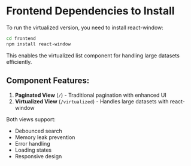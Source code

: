 # Frontend Dependencies to Install

To run the virtualized version, you need to install react-window:

```bash
cd frontend
npm install react-window
```

This enables the virtualized list component for handling large datasets efficiently.

## Component Features:

1. **Paginated View** (`/`) - Traditional pagination with enhanced UI
2. **Virtualized View** (`/virtualized`) - Handles large datasets with react-window

Both views support:
- Debounced search
- Memory leak prevention
- Error handling
- Loading states
- Responsive design
